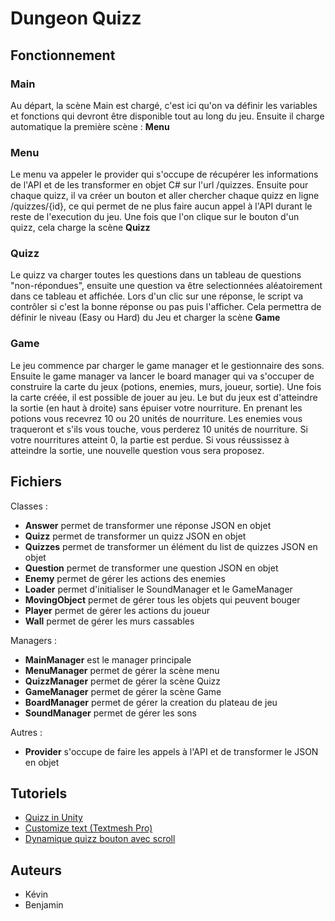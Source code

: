 # Dungeon Quizz

## Fonctionnement

### Main
Au départ, la scène Main est chargé, c'est ici qu'on va définir les variables et fonctions qui devront être disponible tout au long du jeu. Ensuite il charge automatique la première scène : **Menu**

### Menu
Le menu va appeler le provider qui s'occupe de récupérer les informations de l'API et de les transformer en objet C# sur l'url /quizzes. Ensuite pour chaque quizz, il va créer un bouton et aller chercher chaque quizz en ligne /quizzes/{id}, ce qui permet de ne plus faire aucun appel à l'API durant le reste de l'execution du jeu. Une fois que l'on clique sur le bouton d'un quizz, cela charge la scène **Quizz**

### Quizz
Le quizz va charger toutes les questions dans un tableau de questions "non-répondues", ensuite une question va être selectionnées aléatoirement dans ce tableau et affichée. Lors d'un clic sur une réponse, le script va contrôler si c'est la bonne réponse ou pas puis l'afficher. Cela permettra de définir le niveau (Easy ou Hard) du Jeu et charger la scène **Game**

### Game
Le jeu commence par charger le game manager et le gestionnaire des sons. Ensuite le game manager va lancer le board manager qui va s'occuper de construire la carte du jeux (potions, enemies, murs, joueur, sortie). Une fois la carte créée, il est possible de jouer au jeu. Le but du jeux est d'atteindre la sortie (en haut à droite) sans épuiser votre nourriture. En prenant les potions vous recevrez 10 ou 20 unités de nourriture. Les enemies vous traqueront et s'ils vous touche, vous perderez 10 unités de nourriture. Si votre nourritures atteint 0, la partie est perdue. Si vous réussissez à atteindre la sortie, une nouvelle question vous sera proposez.
## Fichiers

Classes :
* **Answer** permet de transformer une réponse JSON en objet
* **Quizz** permet de transformer un quizz JSON en objet
* **Quizzes** permet de transformer un élément du list de quizzes JSON en objet
* **Question** permet de transformer une question JSON en objet
* **Enemy** permet de gérer les actions des enemies
* **Loader** permet d'initialiser le SoundManager et le GameManager
* **MovingObject** permet de gérer tous les objets qui peuvent bouger
* **Player** permet de gérer les actions du joueur
* **Wall** permet de gérer les murs cassables

Managers :
* **MainManager** est le manager principale
* **MenuManager** permet de gérer la scène menu
* **QuizzManager** permet de gérer la scène Quizz
* **GameManager** permet de gérer la scène Game
* **BoardManager** permet de gérer la creation du plateau de jeu
* **SoundManager** permet de gérer les sons

Autres :
* **Provider** s'occupe de faire les appels à l'API et de transformer le JSON en objet

## Tutoriels
* [Quizz in Unity](https://www.youtube.com/watch?v=g_Ff1SPhidg&list=PLPV2KyIb3jR7ucA2yo5pjvKY0cJmNTq2L)
* [Customize text (Textmesh Pro)](https://assetstore.unity.com/packages/essentials/beta-projects/textmesh-pro-84126)
* [Dynamique quizz bouton avec scroll](http://gregandaduck.blogspot.com/2015/07/unity-ui-dynamic-buttons-and-scroll-view.html)

## Auteurs
* Kévin
* Benjamin
